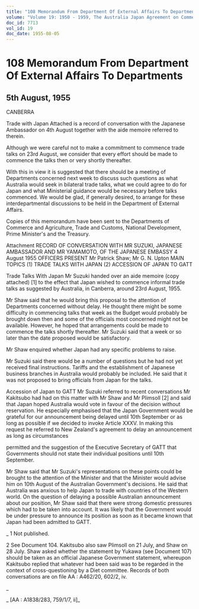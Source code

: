 ```yaml
---
title: "108 Memorandum From Department Of External Affairs To Departments"
volume: "Volume 19: 1950 - 1959, The Australia Japan Agreement on Commerce"
doc_id: 7713
vol_id: 19
doc_date: 1955-08-05
---
```


# 108 Memorandum From Department Of External Affairs To Departments

## 5th August, 1955

CANBERRA

Trade with Japan Attached is a record of conversation with the Japanese Ambassador on 4th August together with the aide memoire referred to therein.

Although we were careful not to make a commitment to commence trade talks on 23rd August, we consider that every effort should be made to commence the talks then or very shortly thereafter.

With this in view it is suggested that there should be a meeting of Departments concerned next week to discuss such questions as what Australia would seek in bilateral trade talks, what we could agree to do for Japan and what Ministerial guidance would be necessary before talks commenced. We would be glad, if generally desired, to arrange for these interdepartmental discussions to be held in the Department of External Affairs.

Copies of this memorandum have been sent to the Departments of Commerce and Agriculture, Trade and Customs, National Development, Prime Minister's and the Treasury.

Attachment RECORD OF CONVERSATION WITH MR SUZUKI, JAPANESE AMBASSADOR AND MR YAMAMOTO, OF THE JAPANESE EMBASSY 4 August 1955 OFFICERS PRESENT Mr Patrick Shaw; Mr G. N. Upton MAIN TOPICS (1) TRADE TALKS WITH JAPAN (2) ACCESSION OF JAPAN TO GATT

Trade Talks With Japan Mr Suzuki handed over an aide memoire (copy attached) [1] to the effect that Japan wished to commence informal trade talks as suggested by Australia, in Canberra, around 23rd August, 1955.

Mr Shaw said that he would bring this proposal to the attention of Departments concerned without delay. He thought there might be some difficulty in commencing talks that week as the Budget would probably be brought down then and some of the officials most concerned might not be available. However, he hoped that arrangements could be made to commence the talks shortly thereafter. Mr Suzuki said that a week or so later than the date proposed would be satisfactory.

Mr Shaw enquired whether Japan had any specific problems to raise.

Mr Suzuki said there would be a number of questions but he had not yet received final instructions. Tariffs and the establishment of Japanese business branches in Australia would probably be included. He said that it was not proposed to bring officials from Japan for the talks.

Accession of Japan to GATT Mr Suzuki referred to recent conversations Mr Kakitsubo had had on this matter with Mr Shaw and Mr Plimsoll [2] and said that Japan hoped Australia would vote in favour of the decision without reservation. He especially emphasised that the Japan Government would be grateful for our announcement being delayed until 10th September or as long as possible if we decided to invoke Article XXXV. In making this request he referred to New Zealand's agreement to delay an announcement as long as circumstances 

permitted and the suggestion of the Executive Secretary of GATT that Governments should not state their individual positions until 10th September.

Mr Shaw said that Mr Suzuki's representations on these points could be brought to the attention of the Minister and that the Minister would advise him on 10th August of the Australian Government's decisions. He said that Australia was anxious to help Japan to trade with countries of the Western world. On the question of delaying a possible Australian announcement about our position, Mr Shaw said that there were strong domestic pressures which had to be taken into account. It was likely that the Government would be under pressure to announce its position as soon as it became known that Japan had been admitted to GATT.

_ 1 Not published.

2 See Document 104. Kakitsubo also saw Plimsoll on 21 July, and Shaw on 28 July. Shaw asked whether the statement by Yukawa (see Document 107) should be taken as an official Japanese Government statement, whereupon Kakitsubo replied that whatever had been said was to be regarded in the context of cross-questioning by a Diet committee. Records of both conversations are on file AA : A462/20, 602/2, iv.

_

_ [AA : A1838/283, 759/1/7, ii]_
